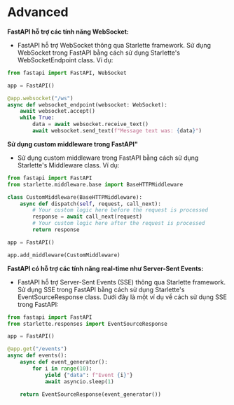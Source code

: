 # Advanced

**FastAPI hỗ trợ các tính năng WebSocket:**

* FastAPI hỗ trợ WebSocket thông qua Starlette framework. Sử dụng WebSocket trong FastAPI bằng cách sử dụng Starlette's WebSocketEndpoint class. Ví dụ:

```python
from fastapi import FastAPI, WebSocket

app = FastAPI()

@app.websocket("/ws")
async def websocket_endpoint(websocket: WebSocket):
    await websocket.accept()
    while True:
        data = await websocket.receive_text()
        await websocket.send_text(f"Message text was: {data}")
```

**Sử dụng custom middleware trong FastAPI"**

* Sử dụng custom middleware trong FastAPI bằng cách sử dụng Starlette's Middleware class.  Ví dụ:

```python
from fastapi import FastAPI
from starlette.middleware.base import BaseHTTPMiddleware

class CustomMiddleware(BaseHTTPMiddleware):
    async def dispatch(self, request, call_next):
        # Your custom logic here before the request is processed
        response = await call_next(request)
        # Your custom logic here after the request is processed
        return response

app = FastAPI()

app.add_middleware(CustomMiddleware)
```

**FastAPI có hỗ trợ các tính năng real-time như Server-Sent Events:**

* FastAPI hỗ trợ Server-Sent Events (SSE) thông qua Starlette framework. Sử dụng SSE trong FastAPI bằng cách sử dụng Starlette's EventSourceResponse class. Dưới đây là một ví dụ về cách sử dụng SSE trong FastAPI:

```python
from fastapi import FastAPI
from starlette.responses import EventSourceResponse

app = FastAPI()

@app.get("/events")
async def events():
    async def event_generator():
        for i in range(10):
            yield {"data": f"Event {i}"}
            await asyncio.sleep(1)

    return EventSourceResponse(event_generator())
```
